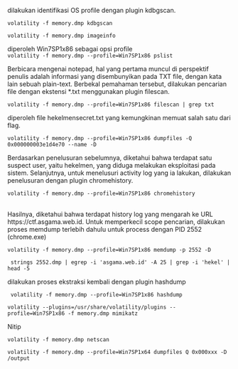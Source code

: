 dilakukan identifikasi OS profile
dengan plugin kdbgscan.<br>

```
volatility -f memory.dmp kdbgscan
```


```
volatility -f memory.dmp imageinfo
```


diperoleh Win7SP1x86 sebagai opsi profile
<br>
``` volatility -f memory.dmp --profile=Win7SP1x86 pslist ``` <br>

Berbicara mengenai notepad, hal yang pertama muncul di perspektif
penulis adalah informasi yang disembunyikan pada TXT file, dengan kata
lain sebuah plain-text. Berbekal pemahaman tersebut, dilakukan pencarian
file dengan ekstensi *.txt menggunakan plugin filescan.<br>

``` volatility -f memory.dmp --profile=Win7SP1x86 filescan | grep txt ``` <br>

diperoleh file hekelmensecret.txt yang kemungkinan memuat salah
satu dari flag.<br>

``` volatility -f memory.dmp --profile=Win7SP1x86 dumpfiles -Q 0x000000003e1d4e70 --name -D ``` <br>

Berdasarkan penelusuran sebelumnya, diketahui bahwa terdapat satu
suspect user, yaitu hekelmen, yang diduga melakukan eksploitasi pada
sistem. Selanjutnya, untuk menelusuri activity log yang ia lakukan, dilakukan
penelusuran dengan plugin chromehistory.<br>

``` volatility -f memory.dmp --profile=Win7SP1x86 chromehistory ```

<br>
Hasilnya, diketahui bahwa terdapat history log yang mengarah ke URL
https://ctf.asgama.web.id. Untuk memperkecil scope pencarian, dilakukan proses
memdump terlebih dahulu untuk process dengan PID 2552 (chrome.exe)<br>


 ``` volatility -f memory.dmp --profile=Win7SP1x86 memdump -p 2552 -D ``` <br>


```  strings 2552.dmp | egrep -i 'asgama.web.id' -A 25 | grep -i 'hekel' | head -5 ``` <br>

dilakukan proses ekstraksi kembali dengan plugin hashdump<br>

```  volatility -f memory.dmp --profile=Win7SP1x86 hashdump ``` <br>



```
volatility --plugins=/usr/share/volatility/plugins --profile=Win7SP1x86 -f memory.dmp mimikatz
```

Nitip

```
volatility -f memory.dmp netscan
```


```
volatility -f memory.dmp --profile=Win7SP1x64 dumpfiles Q 0x000xxx -D /output
```

